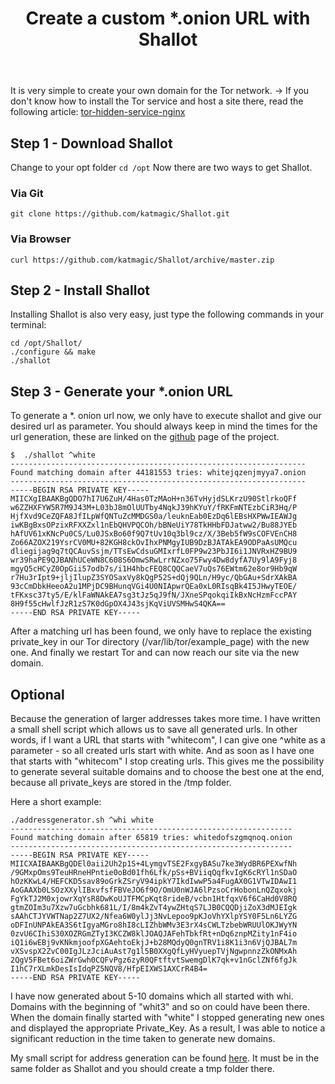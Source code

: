 ﻿---
title: "Create a custom *.onion URL with Shallot"
categories:
  - operations
tags:
  - operations
  - shell
---

It is very simple to create your own domain for the Tor network.
-> If you don't know how to install the Tor service and host a site there, read the following article: [tor-hidden-service-nginx](/tor-hidden-service-nginx)

## Step 1 - Download Shallot
Change to your opt folder
``` cd /opt ``` 
Now there are two ways to get Shallot. 
### Via Git
``` git clone https://github.com/katmagic/Shallot.git ```
### Via Browser
``` curl https://github.com/katmagic/Shallot/archive/master.zip ```

## Step 2 - Install Shallot
Installing Shallot is also very easy, just type the following commands in your terminal: 
``` 
cd /opt/Shallot/
./configure && make
./shallot 
```

## Step 3 - Generate your *.onion URL
To generate a *. onion url now, we only have to execute shallot and give our desired url as parameter. You should always keep in mind the times for the url generation, these are linked on the [github](https://github.com/katmagic/Shallot) page of the project.

```
$  ./shallot ^white
------------------------------------------------------------------
Found matching domain after 44181553 tries: whitejqzenjmyya7.onion
------------------------------------------------------------------
-----BEGIN RSA PRIVATE KEY-----
MIICXgIBAAKBgQDO7hI7U6ZuH/4Has0TzMAoH+n36TvHyjdSLKrzU90StlrkoQFf
w6ZZHXFYW5R7M9J43M+L03bJ8mOlUUTby4NqkJ39hKYuY/fRKFmNTEzbCiR3Hq/P
HjfXvd9CeZQFA8JfILpWfQNTuZcMMDGS0a/leuknEab0EzDq6lEBsHXPWwIEAWJg
iwKBgBxsOPzixRFXXZxl1nEbQHVPQCOh/bBNeUiY78TkHHbFDJatww2/Bu88JYEb
hAfUV61xKNcPu0CS/Lu0JSxBo60f9Q7tUv10q3bl9cz/X/3Beb5fW9sCOFVEnCH8
Zo66AZOX219YsrCV0MU+82KGH8ckOvIhxPNMgyIUB9DzBJATAkEA9ODPaAsUMQcu
dliegijag9q7tQCAuvSsjm/TTsEwCdsuGMIxrfL0FP9w23PbJI6i1JNVRxHZ9BU9
wr39haPE9QJBANhUCeWN8C608S6OmwSRwLrrNZxo75Fwy4Dw8dyfA7Uy9lA9Fyj8
mgyQ5cHCyZ0OpGii57odb7s/i1H4hbcFEQ8CQQCaeV7uQs76EWtm62e8or9Hb9qW
r7Hu3rIpt9+jljIlupZ3SYOSaxVy8kQgP52S+dQj9QLn/H9yc/QbGAu+SdrXAkBA
93cCmDbkHeeoA2u1MPjDC9BHunqVGi4U0NIApwrQEa0xL0RIsqBk4I5JHwyTEOE/
tFKxsc37ty5/E/klFaWNAkEA7sg3tJz5qJ9fN/JXneSPqokqiIkBxNcHzmFccPAY
8H9f55cHwlfJzR1zS7K0dGpOX4J43sjKqViUVSMHwS4QKA==
-----END RSA PRIVATE KEY-----

```
After a matching url has been found, we only have to replace the existing private_key in our Tor directory (/var/lib/tor/example_page) with the new one.
And finally we restart Tor and can now reach our site via the new domain.

## Optional 

Because the generation of larger addresses takes more time. I have written a small shell script which allows us to save all generated urls.
In other words, if I want a URL that starts with "whitecom", I can give one ^white as a parameter - so all created urls start with white. And as soon as I have one that starts with "whitecom" I stop creating urls. This gives me the possibility to generate several suitable domains and to choose the best one at the end, because all private_keys are stored in the /tmp folder.

Here a short example:

    ./addressgenerator.sh ^whi white
    ---------------------------------------------------------------
    Found matching domain after 65819 tries: whitedofszgmqnoq.onion
    ---------------------------------------------------------------
    -----BEGIN RSA PRIVATE KEY-----
    MIICXAIBAAKBgQDEl0aii2Uh2p1S+4LymgvTSE2FxgyBASu7ke3WydBR6PEXwfNh
    /9GMxpOms9TeuHRneHPntie0oBd01fh6Lfk/pSs+BViiqQqfkvIgK6cRYl1nSDaO
    hOzKKwL4/HEFCKD5sav89oGrkZSryV94ipkY7IkdIwwP5a4FugAX0G1VTwIDAwI1
    AoGAAXb0LSOzXXylIBxvfsfFBVeJO6f9O/OmU0nWJA6lPzsoCrHobonLnQZqxokj
    FgYkTJ2M0xjowrXqYsR8DwKoUJTFMCpKqt8rideB/vcbn1HtfqxV6f6CaHd0V8RQ
    gtmZOIm3u7Xzw7uGcbhk681L/I/8m4kZvT4ywZHtqS7LJB0CQQDjiZoX3dMJEIgk
    sAAhCTJYVWTNap2Z7UX2/Nfea6W0ylJj3NvLepoo9pKJoVhYXlpYSY0F5Ln6LYZG
    oDFInUNPAkEA3S6tIgyaMGro8hI8cLIZhbWMv3E3rX4sCWLTzbebWRUUlOKJWyYN
    0zvU6CIhiS30XOZRGmZTyI3KCZW8klJOAQJAFehTbkfRt+nDq6znpMZity1nF4io
    iQ1i6wEBj9vKNkmjoofpXGAehtoEkjJ+b28MQdyQ0gnTRV1i8K1i3n6VjQJBAL7m
    vXSvspX2ZvC00IgJLzJciAuAst7g1l5B0XXgQfLyHVyuepTVjNgwpnnzZkONMxAh
    2QgV5FBet6oiZWrGwh0CQFvPgz6zyR0QFtftvtSwemgDlK7qk+v1nGclZNf6fgJk
    I1hC7rXLmkDesIsIdqPZ5NQV8/HfpEIXWS1AXCrR4B4=
    -----END RSA PRIVATE KEY-----

I have now generated about 5-10 domains which all started with whi. Domains with the beginning of "whit3" and so on could have been there. When the domain finally started with "white" I stopped generating new ones and displayed the appropriate Private_Key.
As a result, I was able to notice a significant reduction in the time taken to generate new domains.

My small script for address generation can be found [here](https://github.com/weisser-dev/OnionAddressGenerator).
It must be in the same folder as Shallot and you should create a tmp folder there.
